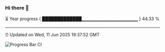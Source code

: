 ### Hi there 👋

⏳ Year progress { █████████████▁▁▁▁▁▁▁▁▁▁▁▁▁▁▁▁▁ } 44.33 %

---

⏰ Updated on Wed, 11 Jun 2025 19:37:52 GMT

![Progress Bar CI](https://github.com/IshwaranRudhara/GIT-ACTION/workflows/Progress%20Bar%20CI/badge.svg)
